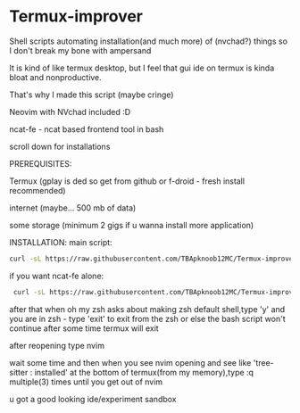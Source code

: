 # Termux-improver
Shell scripts automating installation(and much more) of (nvchad?) things so I don't break my bone with ampersand 

It is kind of like termux desktop, but I feel that gui ide on termux is kinda bloat and nonproductive.

That's why I made this script (maybe cringe)

Neovim with NVchad included :D

ncat-fe - ncat based frontend tool in bash 

scroll down for installations

PREREQUISITES:

Termux (gplay is ded so get from github or f-droid - fresh install recommended)

internet (maybe... 500 mb of data)


some storage (minimum 2 gigs if u wanna install more application)

INSTALLATION:
main script:

```sh
curl -sL https://raw.githubusercontent.com/TBApknoob12MC/Termux-improver/main/install.sh | bash
```
if you want ncat-fe alone:

```sh
 curl -sL https://raw.githubusercontent.com/TBApknoob12MC/Termux-improver/main/ncfe-install.sh | bash
```

after that when oh my zsh asks about making zsh default shell,type 'y' and you are in zsh - type 'exit' to exit from the zsh or else the bash script won't continue
after some time termux will exit

after reopening type nvim 

wait some time and then when you see nvim opening and see like 'tree-sitter : installed' at the bottom of termux(from my memory),type :q multiple(3) times until you get out of nvim

u got a good looking ide/experiment sandbox
